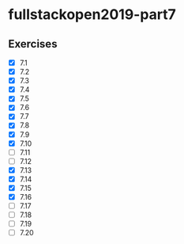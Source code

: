 # fullstackopen2019-part7


## Exercises
- [x] 7.1
- [x] 7.2
- [x] 7.3
- [x] 7.4
- [x] 7.5
- [x] 7.6
- [x] 7.7
- [x] 7.8
- [x] 7.9
- [x] 7.10
- [ ] 7.11 
- [ ] 7.12
- [x] 7.13
- [x] 7.14
- [x] 7.15
- [x] 7.16
- [ ] 7.17
- [ ] 7.18
- [ ] 7.19
- [ ] 7.20